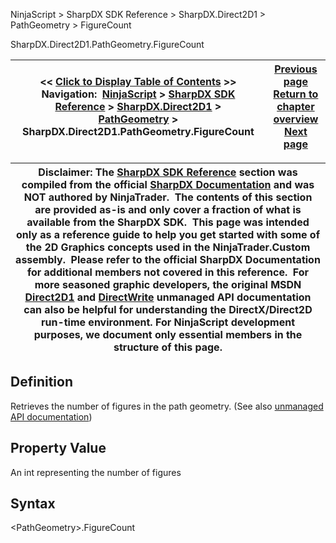 ﻿
NinjaScript \> SharpDX SDK Reference \> SharpDX.Direct2D1 \> PathGeometry \> FigureCount

SharpDX.Direct2D1\.PathGeometry.FigureCount

| \<\< [Click to Display Table of Contents](sharpdx_direct2d1_pathgeometry_figurecount.md) \>\> **Navigation:**     [NinjaScript](ninjascript.md) \> [SharpDX SDK Reference](sharpdx_sdk_reference.md) \> [SharpDX.Direct2D1](sharpdx_direct2d1.md) \> [PathGeometry](sharpdx_direct2d1_pathgeometry.md) \> SharpDX.Direct2D1\.PathGeometry.FigureCount | [Previous page](sharpdx_direct2d1_pathgeometry.md) [Return to chapter overview](sharpdx_direct2d1_pathgeometry.md) [Next page](sharpdx_direct2d1_pathgeometry_fillcontainspoint.md) |
| --- | --- |

| Disclaimer: The [SharpDX SDK Reference](sharpdx_sdk_reference.md) section was compiled from the official [SharpDX Documentation](http://sharpdx.org/) and was NOT authored by NinjaTrader.  The contents of this section are provided as\-is and only cover a fraction of what is available from the SharpDX SDK.  This page was intended only as a reference guide to help you get started with some of the 2D Graphics concepts used in the NinjaTrader.Custom assembly.  Please refer to the official SharpDX Documentation for additional members not covered in this reference.  For more seasoned graphic developers, the original MSDN [Direct2D1](https://msdn.microsoft.com/en-us/library/windows/desktop/dd370990.aspx) and [DirectWrite](https://msdn.microsoft.com/en-us/library/windows/desktop/dd368038.aspx) unmanaged API documentation can also be helpful for understanding the DirectX/Direct2D run\-time environment. For NinjaScript development purposes, we document only essential members in the structure of this page. |
| --- |

## Definition
Retrieves the number of figures in the path geometry. 
(See also [unmanaged API documentation](http://msdn.microsoft.com/en-us/library/dd371515.aspx))
 
## Property Value
An int representing the number of figures
 
## Syntax
\<PathGeometry\>.FigureCount
